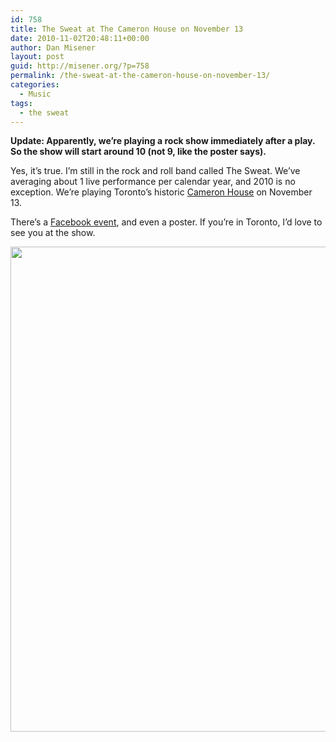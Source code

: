 ```yaml
---
id: 758
title: The Sweat at The Cameron House on November 13
date: 2010-11-02T20:48:11+00:00
author: Dan Misener
layout: post
guid: http://misener.org/?p=758
permalink: /the-sweat-at-the-cameron-house-on-november-13/
categories:
  - Music
tags:
  - the sweat
---
```

**Update: Apparently, we&#8217;re playing a rock show immediately after a play. So the show will start around 10 (not 9, like the poster says).**

Yes, it&#8217;s true. I&#8217;m still in the rock and roll band called The Sweat. We&#8217;ve averaging about 1 live performance per calendar year, and 2010 is no exception. We&#8217;re playing Toronto&#8217;s historic [Cameron House](http://www.thecameron.com/) on November 13.

There&#8217;s a [Facebook event](http://www.facebook.com/event.php?eid=138140256238749), and even a poster. If you&#8217;re in Toronto, I&#8217;d love to see you at the show.

[<img class="alignnone size-full wp-image-759" title="SweatPoster-Nov2010" src="http://misener.org/wp-content/uploads/2010/11/SweatPoster-Nov2010-e1288748836678.jpg" alt="" width="600" height="776" />](http://misener.org/wp-content/uploads/2010/11/SweatPoster-Nov2010-e1288748836678.jpg)